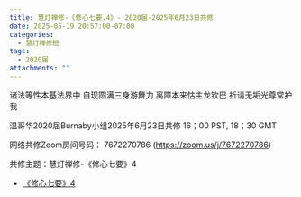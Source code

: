 ```yaml
---
title: 慧灯禅修-《修心七要.4》- 2020届-2025年6月23日共修
date: 2025-05-19 20:57:00-07:00
categories:
  - 慧灯禅修班
tags:
  - 2020届
attachments: ""
---
```

诸法等性本基法界中 自现圆满三身游舞力
离障本来怙主龙钦巴 祈请无垢光尊常护我

温哥华2020届Burnaby小组2025年6月23日共修
16；00 PST, 18；30 GMT

网络共修Zoom房间号码： 7672270786 (<https://zoom.us/j/7672270786>)

共修主题：慧灯禅修-《修心七要》4

* [《修心七要》4](https://www.fohuifayu.com/index.php/huideng-jiangtang/jingdian-jiedu/xiuxin-qiyao/966-l05016)






